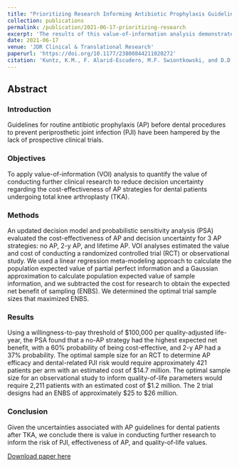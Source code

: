 ```yaml
---
title: "Prioritizing Research Informing Antibiotic Prophylaxis Guidelines for Knee Arthroplasty Patients"
collection: publications
permalink: /publication/2021-06-17-prioritizing-research
excerpt: 'The results of this value-of-information analysis demonstrate that there is substantial uncertainty around clinical, health status, and economic parameters that may influence the antibiotic prophylaxis guidance for dental patients with total knee arthroplasty (TKA). The analysis supports the contention that conducting additional clinical research to reduce decision uncertainty is worth pursuing and will inform the antibiotic prophylaxis debate for clinicians and dental patients with prosthetic joints.'
date: 2021-06-17
venue: 'JDR Clinical & Translational Research'
paperurl: 'https://doi.org/10.1177/23800844211020272'
citation: 'Kuntz, K.M., F. Alarid-Escudero, M.F. Swiontkowski, and D.D. Skaar. “Prioritizing Research Informing Antibiotic Prophylaxis Guidelines for Knee Arthroplasty Patients.” JDR Clinical & Translational Research. 2022;7(3):298-306. https://doi.org/10.1177/23800844211020272.'
---
```

## Abstract
### Introduction
Guidelines for routine antibiotic prophylaxis (AP) before dental procedures to prevent periprosthetic joint infection (PJI) have been hampered by the lack of prospective clinical trials.

### Objectives
To apply value-of-information (VOI) analysis to quantify the value of conducting further clinical research to reduce decision uncertainty regarding the cost-effectiveness of AP strategies for dental patients undergoing total knee arthroplasty (TKA).

### Methods
An updated decision model and probabilistic sensitivity analysis (PSA) evaluated the cost-effectiveness of AP and decision uncertainty for 3 AP strategies: no AP, 2-y AP, and lifetime AP. VOI analyses estimated the value and cost of conducting a randomized controlled trial (RCT) or observational study. We used a linear regression meta-modeling approach to calculate the population expected value of partial perfect information and a Gaussian approximation to calculate population expected value of sample information, and we subtracted the cost for research to obtain the expected net benefit of sampling (ENBS). We determined the optimal trial sample sizes that maximized ENBS.

### Results
Using a willingness-to-pay threshold of <span>&#36;</span>100,000 per quality-adjusted life-year, the PSA found that a no-AP strategy had the highest expected net benefit, with a 60% probability of being cost-effective, and 2-y AP had a 37% probability. The optimal sample size for an RCT to determine AP efficacy and dental-related PJI risk would require approximately 421 patients per arm with an estimated cost of <span>&#36;</span>14.7 million. The optimal sample size for an observational study to inform quality-of-life parameters would require 2,211 patients with an estimated cost of <span>&#36;</span>1.2 million. The 2 trial designs had an ENBS of approximately <span>&#36;</span>25 to <span>&#36;</span>26 million.

### Conclusion
Given the uncertainties associated with AP guidelines for dental patients after TKA, we conclude there is value in conducting further research to inform the risk of PJI, effectiveness of AP, and quality-of-life values.


[Download paper here](https://doi.org/10.1177/23800844211020272)
